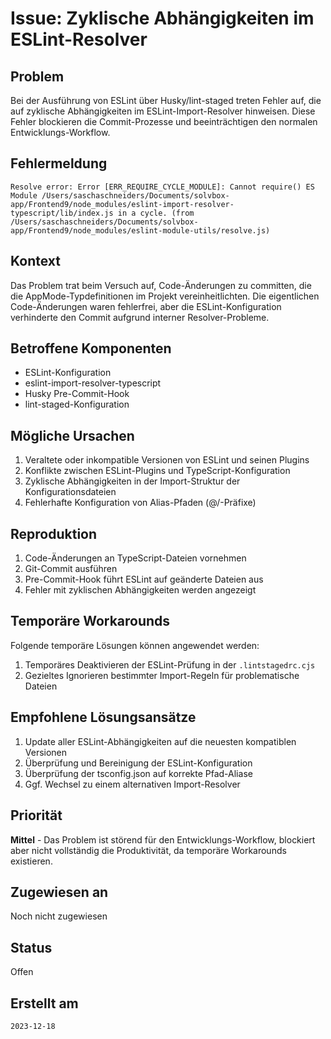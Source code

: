 # Issue: Zyklische Abhängigkeiten im ESLint-Resolver

## Problem

Bei der Ausführung von ESLint über Husky/lint-staged treten Fehler auf, die auf zyklische Abhängigkeiten im ESLint-Import-Resolver hinweisen. Diese Fehler blockieren die Commit-Prozesse und beeinträchtigen den normalen Entwicklungs-Workflow.

## Fehlermeldung

```
Resolve error: Error [ERR_REQUIRE_CYCLE_MODULE]: Cannot require() ES Module /Users/saschaschneiders/Documents/solvbox-app/Frontend9/node_modules/eslint-import-resolver-typescript/lib/index.js in a cycle. (from /Users/saschaschneiders/Documents/solvbox-app/Frontend9/node_modules/eslint-module-utils/resolve.js)
```

## Kontext

Das Problem trat beim Versuch auf, Code-Änderungen zu committen, die die AppMode-Typdefinitionen im Projekt vereinheitlichten. Die eigentlichen Code-Änderungen waren fehlerfrei, aber die ESLint-Konfiguration verhinderte den Commit aufgrund interner Resolver-Probleme.

## Betroffene Komponenten

- ESLint-Konfiguration
- eslint-import-resolver-typescript
- Husky Pre-Commit-Hook
- lint-staged-Konfiguration

## Mögliche Ursachen

1. Veraltete oder inkompatible Versionen von ESLint und seinen Plugins
2. Konflikte zwischen ESLint-Plugins und TypeScript-Konfiguration
3. Zyklische Abhängigkeiten in der Import-Struktur der Konfigurationsdateien
4. Fehlerhafte Konfiguration von Alias-Pfaden (@/-Präfixe)

## Reproduktion

1. Code-Änderungen an TypeScript-Dateien vornehmen
2. Git-Commit ausführen
3. Pre-Commit-Hook führt ESLint auf geänderte Dateien aus
4. Fehler mit zyklischen Abhängigkeiten werden angezeigt

## Temporäre Workarounds

Folgende temporäre Lösungen können angewendet werden:

1. Temporäres Deaktivieren der ESLint-Prüfung in der `.lintstagedrc.cjs`
2. Gezieltes Ignorieren bestimmter Import-Regeln für problematische Dateien

## Empfohlene Lösungsansätze

1. Update aller ESLint-Abhängigkeiten auf die neuesten kompatiblen Versionen
2. Überprüfung und Bereinigung der ESLint-Konfiguration
3. Überprüfung der tsconfig.json auf korrekte Pfad-Aliase
4. Ggf. Wechsel zu einem alternativen Import-Resolver

## Priorität

**Mittel** - Das Problem ist störend für den Entwicklungs-Workflow, blockiert aber nicht vollständig die Produktivität, da temporäre Workarounds existieren.

## Zugewiesen an

Noch nicht zugewiesen

## Status

Offen

## Erstellt am

`2023-12-18`
